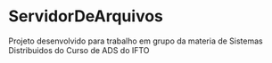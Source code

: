 # ServidorDeArquivos
Projeto desenvolvido para trabalho em grupo da materia de Sistemas Distribuidos do Curso de ADS do IFTO
